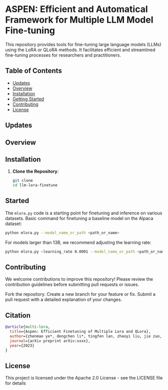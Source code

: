 # ASPEN: Efficient and Automatical Framework for Multiple LLM Model Fine-tuning

This repository provides tools for fine-tuning large language models (LLMs) using the LoRA or QLoRA methods. It facilitates efficient and streamlined fine-tuning processes for researchers and practitioners.

## Table of Contents

- [Updates](#updates)
- [Overview](#overview)
- [Installation](#installation)
- [Getting Started](#started)
- [Contributing](#contributing)
- [License](#license)

## Updates

## Overview

## Installation

1. **Clone the Repository**:
   ```bash
   git clone 
   cd llm-lora-finetune
   ```

## Started
The `mlora.py` code is a starting point for finetuning and inference on various datasets.
Basic command for finetuning a baseline model on the Alpaca dataset:
```bash
python mlora.py --model_name_or_path <path_or_name>
```

For models larger than 13B, we recommend adjusting the learning rate:
```bash
python mlora.py –learning_rate 0.0001 --model_name_or_path <path_or_name>
```
   
## Contributing
We welcome contributions to improve this repository! Please review the contribution guidelines before submitting pull requests or issues.

Fork the repository.
Create a new branch for your feature or fix.
Submit a pull request with a detailed explanation of your changes.

## Citation

```bibtex
@article{multi-lora,
  title={Aspen: Efficient Finetuning of Multiple Lora and QLora},
  author={zhenmao ye*, dengchen li*, tingfen lan, zhaoyi liu, jie zuo, lei duan, mingjie tang},
  journal={arXiv preprint arXiv:xxxx},
  year={2023}
}
```

## License
This project is licensed under the Apache 2.0 License - see the LICENSE file for details



